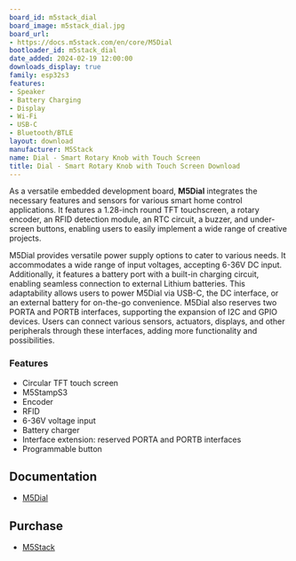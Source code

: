 ```yaml
---
board_id: m5stack_dial
board_image: m5stack_dial.jpg
board_url:
- https://docs.m5stack.com/en/core/M5Dial
bootloader_id: m5stack_dial
date_added: 2024-02-19 12:00:00
downloads_display: true
family: esp32s3
features:
- Speaker
- Battery Charging
- Display
- Wi-Fi
- USB-C
- Bluetooth/BTLE
layout: download
manufacturer: M5Stack
name: Dial - Smart Rotary Knob with Touch Screen
title: Dial - Smart Rotary Knob with Touch Screen Download
---
```


As a versatile embedded development board, **M5Dial** integrates the necessary features and sensors for various smart home control applications. It features a 1.28-inch round TFT touchscreen, a rotary encoder, an RFID detection module, an RTC circuit, a buzzer, and under-screen buttons, enabling users to easily implement a wide range of creative projects.

M5Dial provides versatile power supply options to cater to various needs. It accommodates a wide range of input voltages, accepting 6-36V DC input. Additionally, it features a battery port with a built-in charging circuit, enabling seamless connection to external Lithium batteries. This adaptability allows users to power M5Dial via USB-C, the DC interface, or an external battery for on-the-go convenience. M5Dial also reserves two PORTA and PORTB interfaces, supporting the expansion of I2C and GPIO devices. Users can connect various sensors, actuators, displays, and other peripherals through these interfaces, adding more functionality and possibilities.

### Features
- Circular TFT touch screen
- M5StampS3
- Encoder
- RFID
- 6-36V voltage input
- Battery charger
- Interface extension: reserved PORTA and PORTB interfaces
- Programmable button

## Documentation

* [M5Dial](https://docs.m5stack.com/en/core/M5Dial)

## Purchase

* [M5Stack](https://shop.m5stack.com/products/m5stack-dial-esp32-s3-smart-rotary-knob-w-1-28-round-touch-screen)

